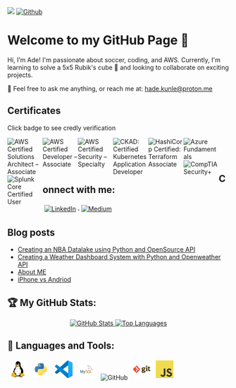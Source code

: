 ![](https://visitor-badge.laobi.icu/badge?page_id=hadekunle.hadekunle) [![Github](https://img.shields.io/github/followers/hadekunle?label=Followers&logo=Github)](https://github.com/hadekunle) 

# Welcome to my GitHub Page 👋

Hi, I’m Ade! I'm passionate about soccer, coding, and AWS. Currently, I'm learning to solve a 5x5 Rubik's cube 🧩 and looking to collaborate on exciting projects.

💬 Feel free to ask me anything, or reach me at: [hade.kunle@proton.me](mailto:hade.kunle@proton.me)

## Certificates
Click badge to see credly verification

[<img align="left" alt="AWS Certified Solutions Architect – Associate" width="80" src="https://images.credly.com/size/680x680/images/0e284c3f-5164-4b21-8660-0d84737941bc/image.png" />](https://www.credly.com/badges/00737b2d-5d7f-4bcb-bc2e-109e38e934b1)
[<img align="left" alt="AWS Certified Developer – Associate" width="80" src="https://images.credly.com/size/680x680/images/b9feab85-1a43-4f6c-99a5-631b88d5461b/image.png" />](https://www.credly.com/badges/00cf685d-05a2-48bd-bee0-cc5ce162a32c)
[<img align="left" alt="AWS Certified Security – Specialty" width="80" src="https://images.credly.com/size/680x680/images/53acdae5-d69f-4dda-b650-d02ed7a50dd7/image.png" />](https://www.credly.com/badges/36f1a182-658c-4f23-b1b2-9766dbe3ecf9)
[<img align="left" alt="CKAD: Certified Kubernetes Application Developer" width="80" src="https://images.credly.com/size/680x680/images/cc8adc83-1dc6-4d57-8e20-22171247e052/blob" />](https://www.credly.com/badges/9cf10c71-46a4-4b72-9285-97cadd9f246b)
[<img align="left" alt="HashiCorp Certified: Terraform Associate" width="80" src="https://images.credly.com/size/680x680/images/99289602-861e-4929-8277-773e63a2fa6f/image.png" />](https://www.credly.com/badges/960dece4-fb6c-49cf-824a-599ac6826f86)
[<img align="left" alt="Azure Fundamentals" width="80" src="https://learn.microsoft.com/media/learn/certification/badges/microsoft-certified-fundamentals-badge.svg" />](https://learn.microsoft.com/en-us/users/10549364/credentials/c567a89a690c5edf)
[<img align="left" alt="CompTIA Security+" width="80" src="https://images.credly.com/size/680x680/images/74790a75-8451-400a-8536-92d792c5184a/CompTIA_Security_2Bce.png" />](https://www.credly.com/badges/0ed2536b-0b93-4fb3-99df-c5abbb46e323)
[<img align="left" alt="Splunk Core Certified User" width="80" src="https://images.credly.com/size/680x680/images/93ffdd67-fa3a-4690-9289-094e2e3d63bd/20-14376-SPLK-Certification-Badge-Youracclaim.com-101_Splunk-Core-Certified-User.png" />](https://www.credly.com/badges/335ed55f-2998-449e-bf87-acc74140755b)
<br>
<br />
<br />

## Connect with me:
<p align="left">
  <!-- LinkedIn -->
  <a href="https://www.linkedin.com/in/adekunle-shittu" target="_blank">
    <img src="https://img.icons8.com/fluent/48/000000/linkedin.png" alt="LinkedIn" height="60" style="vertical-align:top; margin:4px;">
  </a>
  <!-- Medium -->
  <a href="https://medium.com/@hade.kunle" target="_blank">
    <img src="https://img.icons8.com/?size=100&id=35858&format=png&color=000000" alt="Medium" height="60" style="vertical-align:top; margin:4px;">
  </a>
</p>

## Blog posts
<!-- BLOG-POST-LIST:START -->
- [Creating an NBA Datalake using Python and OpenSource API](https://medium.com/@hade.kunle/creating-an-nba-datalake-using-python-and-opensource-api-558aeb6b8c8d)
- [Creating a Weather Dashboard System with Python and Openweather API](https://medium.com/@hade.kunle/creating-a-weather-dashboard-system-with-python-and-openweather-api-4549040d3807)
- [About ME](https://medium.com/@hade.kunle/about-me-ade-s-4be7a764c283)
- [iPhone vs Andriod](https://medium.com/@hade.kunle/iphone-vs-andriod-fa3a7505d392)
<!-- BLOG-POST-LIST:END -->

## :trophy: My GitHub Stats:
<p align="center">
  <a href="https://github-readme-stats.vercel.app/api?username=hadekunle&theme=tokyonight">
    <img src="https://github-readme-stats.vercel.app/api?username=hadekunle&count_private=true&show_icons=true&theme=tokyonight" alt="GitHub Stats" height="220" />
  </a> 
  <a href="https://github-readme-stats.vercel.app/api/top-langs/?username=hadekunle&hide=php&theme=tokyonight">
    <img src="https://github-readme-stats.vercel.app/api/top-langs/?username=hadekunle&hide=php&theme=tokyonight" alt="Top Languages" height="220" />
  </a>
</p>


## 🧰 Languages and Tools:
<p align="left">
  <img src="https://raw.githubusercontent.com/github/explore/80688e429a7d4ef2fca1e82350fe8e3517d3494d/topics/linux/linux.png" alt="Linux" height="40" style="margin:4px;">
  <img src="https://raw.githubusercontent.com/github/explore/80688e429a7d4ef2fca1e82350fe8e3517d3494d/topics/python/python.png" alt="Python" height="40" style="margin:4px;">
  <img src="https://raw.githubusercontent.com/github/explore/80688e429a7d4ef2fca1e82350fe8e3517d3494d/topics/visual-studio-code/visual-studio-code.png" alt="VS Code" height="40" style="margin:4px;">
  <img src="https://raw.githubusercontent.com/github/explore/80688e429a7d4ef2fca1e82350fe8e3517d3494d/topics/mysql/mysql.png" alt="MySQL" height="40" style="margin:4px;">
  <img src="https://cdn-icons-png.flaticon.com/512/5968/5968866.png" alt="GitHub" height="40" style="margin:4px;">
  <img src="https://raw.githubusercontent.com/github/explore/80688e429a7d4ef2fca1e82350fe8e3517d3494d/topics/git/git.png" alt="Git" height="40" style="margin:4px;">
  <img src="https://raw.githubusercontent.com/github/explore/80688e429a7d4ef2fca1e82350fe8e3517d3494d/topics/javascript/javascript.png" alt="JavaScript" height="40" style="margin:4px;">
</p>
